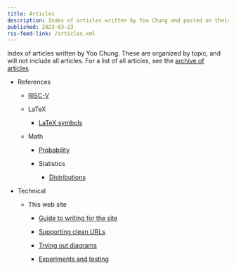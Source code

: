 ```yaml
---
title: Articles
description: Index of articles written by Yoo Chung and posted on their personal web site.
published: 2023-03-23
rss-feed-link: /articles.xml
---
```


Index of articles written by Yoo Chung.
These are organized by topic, and will not include all articles.
For a list of all articles, see the [archive of articles](/article/archive).

*   References

    *   [RISC-V](/article/reference/hardware/riscv/)

    *   LaTeX

        *   [LaTeX symbols](/article/reference/latex/symbols)

    *   Math

        *   [Probability](/article/reference/math/probability)

        *   Statistics
        
            *   [Distributions](/article/reference/math/statistics/distributions)

*   Technical

    *   This web site

        *   [Guide to writing for the site](/article/technical/website/guide)

        *   [Supporting clean URLs](/article/technical/website/extensionless)

        *   [Trying out diagrams](/article/technical/website/diagrams/trying-out)

        *   [Experiments and testing](/article/technical/website/experiments/)
